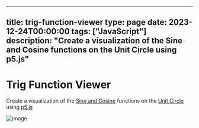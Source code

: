 
---
title: trig-function-viewer
type: page
date: 2023-12-24T00:00:00
tags: ["JavaScript"]
description: "Create a visualization of the Sine and Cosine functions on the Unit Circle using p5.js"
---


# Trig Function Viewer
Create a visualization of the [Sine and Cosine](https://en.wikipedia.org/wiki/Sine_and_cosine) functions on the [Unit Circle](https://en.wikipedia.org/wiki/Unit_circle) using [p5.js](https://p5js.org/)

![image](https://github.com/JakeRoggenbuck/trig-function-viewer/assets/35516367/4b6b9599-6db7-45e4-a2af-b155993a1234)
